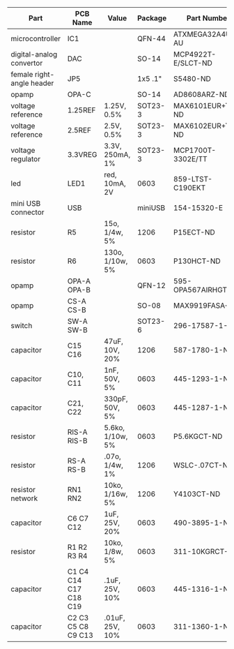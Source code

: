 | Part                      | PCB Name              | Value           | Package | Part Number        | Qty. |
| ------------------------- | --------------------- |---------------- |---------|------------------- |------|
| microcontroller           | IC1                   |                 | QFN-44  | ATXMEGA32A4U-AU    | 1    |
| digital-analog convertor  | DAC                   |                 | SO-14   | MCP4922T-E/SLCT-ND | 1    |
| female right-angle header | JP5                   |                 | 1x5 .1" | S5480-ND           | 1    |
| opamp                     | OPA-C                 |                 | SO-14   | AD8608ARZ-ND       | 1    |
| voltage reference         | 1.25REF               | 1.25V, 0.5%     | SOT23-3 | MAX6101EUR+TCT-ND  | 1    |
| voltage reference         | 2.5REF                | 2.5V, 0.5%      | SOT23-3 | MAX6102EUR+TCT-ND  | 1    |
| voltage regulator         | 3.3VREG               | 3.3V, 250mA, 1% | SOT23-3 | MCP1700T-3302E/TT  | 1    |
| led                       | LED1                  | red, 10mA, 2V   | 0603    | 859-LTST-C190EKT   | 1    |
| mini USB connector        | USB                   |                 | miniUSB | 154-15320-E        | 1    |
| resistor                  | R5                    | 15o, 1/4w, 5%   | 1206    | P15ECT-ND          | 1    |
| resistor                  | R6                    | 130o, 1/10w, 5% | 0603    | P130HCT-ND         | 1    |
| opamp                     | OPA-A OPA-B           |                 | QFN-12  | 595-OPA567AIRHGT   | 2    |
| opamp                     | CS-A CS-B             |                 | SO-08   | MAX9919FASA+       | 2    |
| switch                    | SW-A SW-B             |                 | SOT23-6 | 296-17587-1-ND     | 2    |
| capacitor                 | C15 C16               | 47uF, 10V, 20%  | 1206    | 587-1780-1-ND      | 2    |
| capacitor                 | C10, C11              | 1nF, 50V, 5%    | 0603    | 445-1293-1-ND      | 2    |
| capacitor                 | C21, C22              | 330pF, 50V, 5%  | 0603    | 445-1287-1-ND      | 2    |
| resistor                  | RIS-A RIS-B           | 5.6ko, 1/10w, 5%| 0603    | P5.6KGCT-ND        | 2    |
| resistor                  | RS-A RS-B             | .07o, 1/4w, 1%  | 1206    | WSLC-.07CT-ND      | 2    |
| resistor network          | RN1 RN2               | 10ko, 1/16w, 5% | 1206    | Y4103CT-ND         | 2    |
| capacitor                 | C6 C7 C12             | 1uF, 25V, 20%   | 0603    | 490-3895-1-ND      | 3    |
| resistor                  | R1 R2 R3 R4           | 10ko, 1/8w, 5%  | 0603    | 311-10KGRCT-ND     | 4    |
| capacitor                 | C1 C4 C14 C17 C18 C19 | .1uF, 25V, 10%  | 0603    | 445-1316-1-ND      | 6    |
| capacitor                 | C2 C3 C5 C8 C9 C13    | .01uF, 25V, 10% | 0603    | 311-1360-1-ND      | 6    |
